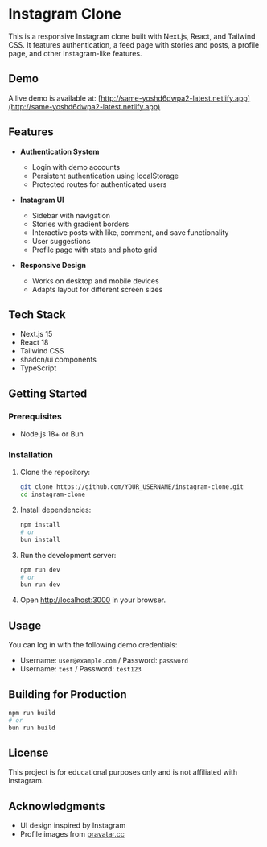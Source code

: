 # Instagram Clone

This is a responsive Instagram clone built with Next.js, React, and Tailwind CSS. It features authentication, a feed page with stories and posts, a profile page, and other Instagram-like features.

## Demo

A live demo is available at: [http://same-yoshd6dwpa2-latest.netlify.app](http://same-yoshd6dwpa2-latest.netlify.app)

## Features

- **Authentication System**
  - Login with demo accounts
  - Persistent authentication using localStorage
  - Protected routes for authenticated users

- **Instagram UI**
  - Sidebar with navigation
  - Stories with gradient borders
  - Interactive posts with like, comment, and save functionality
  - User suggestions
  - Profile page with stats and photo grid

- **Responsive Design**
  - Works on desktop and mobile devices
  - Adapts layout for different screen sizes

## Tech Stack

- Next.js 15
- React 18
- Tailwind CSS
- shadcn/ui components
- TypeScript

## Getting Started

### Prerequisites

- Node.js 18+ or Bun

### Installation

1. Clone the repository:
   ```bash
   git clone https://github.com/YOUR_USERNAME/instagram-clone.git
   cd instagram-clone
   ```

2. Install dependencies:
   ```bash
   npm install
   # or
   bun install
   ```

3. Run the development server:
   ```bash
   npm run dev
   # or
   bun run dev
   ```

4. Open [http://localhost:3000](http://localhost:3000) in your browser.

## Usage

You can log in with the following demo credentials:
- Username: `user@example.com` / Password: `password`
- Username: `test` / Password: `test123`

## Building for Production

```bash
npm run build
# or
bun run build
```

## License

This project is for educational purposes only and is not affiliated with Instagram.

## Acknowledgments

- UI design inspired by Instagram
- Profile images from [pravatar.cc](https://pravatar.cc/)
